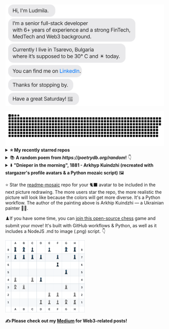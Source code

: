 [![](https://raw.githubusercontent.com/milaabl/milaabl/main/chat.svg)](https://www.linkedin.com/in/ludmila-a-dev/)

<!-- https://github.com/milaabl/milaabl/assets/86361434/c35b0e6f-acf0-435e-920d-b90faa4788ad -->

<img alt="Snake eating my contributions for breakfast🧉" src="https://raw.githubusercontent.com/milaabl/milaabl-readme/preview/github-contribution-grid-snake.svg" />

<details>
<summary>
  <strong>⭐ My recently starred repos </strong>
</summary>
  
<!-- Starred repos start -->
| Name | Url | Stars | Description |
| --- | --- |  --- |  --- |
| jviray/buidl-box|https://github.com/jviray/buidl-box|1|Development box (boilerplate) for building Ethereum apps|
| Giveth/liquidpledging|https://github.com/Giveth/liquidpledging|66|Liquid Pledging|
| crytic/slither|https://github.com/crytic/slither|4543|Static Analyzer for Solidity|
| palmswap/palm-token|https://github.com/palmswap/palm-token|1|PALM token smart contracts|
| dethcrypto/TypeChain|https://github.com/dethcrypto/TypeChain|2624|🔌 TypeScript bindings for Ethereum smart contracts|
| semantic-release/semantic-release|https://github.com/semantic-release/semantic-release|18642|:package::rocket: Fully automated version management and package publishing|
| WalletConnect/EIP6963|https://github.com/WalletConnect/EIP6963|14|A web application showcasing the implementation and usage of EIP-6963 for Multi Injected Provider Discovery|
| semantic-release/npm|https://github.com/semantic-release/npm|207|:ship:  semantic-release plugin to publish a npm package|
| glitch-txs/wagmi-test|https://github.com/glitch-txs/wagmi-test|1|minimal example of wagmi for testing purposes|
| EveripediaNetwork/wagmi-magic-connector|https://github.com/EveripediaNetwork/wagmi-magic-connector|66|wagmi connector to connect with Magic SDK|
| joshwcomeau/react-flip-move|https://github.com/joshwcomeau/react-flip-move|3974|Effortless animation between DOM changes (eg. list reordering) using the FLIP technique.|
| tldraw/tldraw|https://github.com/tldraw/tldraw|20782|a very good whiteboard|
| airbnb/babel-plugin-inline-react-svg|https://github.com/airbnb/babel-plugin-inline-react-svg|474|A babel plugin that optimizes and inlines SVGs for your React Components.|
| gilbarbara/react-inlinesvg|https://github.com/gilbarbara/react-inlinesvg|1192|An SVG loader component for ReactJS|
| adoxography/tailwind-scrollbar|https://github.com/adoxography/tailwind-scrollbar|701|Scrollbar plugin for Tailwind CSS|
| ChainSafe/web3-context|https://github.com/ChainSafe/web3-context|11|A React context implementation of Onboard.js & general utilities|
| iamturns/eslint-config-airbnb-typescript|https://github.com/iamturns/eslint-config-airbnb-typescript|967|Airbnb's ESLint config with TypeScript support|
| dustinspecker/awesome-eslint|https://github.com/dustinspecker/awesome-eslint|3832|A list of awesome ESLint plugins, configs, etc.|
| vitejs/vite-plugin-react-swc|https://github.com/vitejs/vite-plugin-react-swc|554|Speed up your Vite dev server with SWC|
| celer-network/sgn-v2-contracts|https://github.com/celer-network/sgn-v2-contracts|110|Smart Contracts for Celer State Guardian Network (SGN) V2 and cBridge V2|
| GregTakeo25/web3-react|https://github.com/GregTakeo25/web3-react|3|A simple, maximally extensible, dependency minimized framework for building modern Ethereum dApps|
| crytic/awesome-ethereum-security|https://github.com/crytic/awesome-ethereum-security|1200|A curated list of awesome Ethereum security references|
| ExtraFi/contracts-and-pools-info|https://github.com/ExtraFi/contracts-and-pools-info|3|The addresses of deployed contracts and farming/lending pools|
| EduardoMeloDev/Token-ERC721-Eduardo|https://github.com/EduardoMeloDev/Token-ERC721-Eduardo|2||
| sambernard/react-preload|https://github.com/sambernard/react-preload|151|Component to preload images before showing content|
| pcaversaccio/xdeployer|https://github.com/pcaversaccio/xdeployer|343|Hardhat plugin to deploy your smart contracts across multiple EVM chains with the same deterministic address.|
| code-423n4/2023-05-chainlink|https://github.com/code-423n4/2023-05-chainlink|9||
| trustwallet/trust-web3-provider|https://github.com/trustwallet/trust-web3-provider|619|Web3 javascript wrapper provider for iOS and Android platforms.|
| eqbtech/equilibria-contracts|https://github.com/eqbtech/equilibria-contracts|6||
| feross/buffer|https://github.com/feross/buffer|1662|The buffer module from node.js, for the browser.|

<!-- Starred repos end -->

</details>

<details>
  <summary>📚 <strong>A random poem from <em>https://poetrydb.org/random</em>!</strong> 👇 </summary>

<!-- Start poem -->
# 💮 Demeter And Persephone by *Lord Alfred Tennyson*

<p>
    Faint as a climate-changing bird that flies<br/>All night across the darkness, and at dawn<br/>Falls on the threshold of her native land,<br/>And can no more, thou camest, O my child,<br/>Led upward by the God of ghosts and dreams,<br/>Who laid thee at Eleusis, dazed and dumb,<br/>With passing thro' at once from state to state,<br/>Until I brought thee hither, that the day,<br/>When here thy hands let fall the gather'd flower,<br/>Might break thro' clouded memories once again<br/>On thy lost self. A sudden nightingale<br/>Saw thee, and flash'd into a frolic of song<br/>And welcome; and a gleam as of the moon,<br/>When first she peers along the tremulous deep,<br/>Fled wavering o'er thy face, and chased away<br/>That shadow of a likeness to the king<br/>Of shadows, thy dark mate. Persephone!<br/>Queen of the dead no more -- my child! Thine eyes<br/>Again were human-godlike, and the Sun<br/>Burst from a swimming fleece of winter gray,<br/>And robed thee in his day from head to feet --<br/>"Mother!" and I was folded in thine arms.<br/><br/>Child, those imperial, disimpassion'd eyes<br/>Awed even me at first, thy mother -- eyes<br/>That oft had seen the serpent-wanded power<br/>Draw downward into Hades with his drift<br/>Of fickering spectres, lighted from below<br/>By the red race of fiery Phlegethon;<br/>But when before have Gods or men beheld<br/>The Life that had descended re-arise,<br/>And lighted from above him by the Sun?<br/>So mighty was the mother's childless cry,<br/>A cry that ran thro' Hades, Earth, and Heaven!<br/><br/>So in this pleasant vale we stand again,<br/>The field of Enna, now once more ablaze<br/>With flowers that brighten as thy footstep falls,<br/>All flowers -- but for one black blur of earth<br/>Left by that closing chasm, thro' which the car<br/>Of dark Aidoneus rising rapt thee hence.<br/>And here, my child, tho' folded in thine arms,<br/>I feel the deathless heart of motherhood<br/>Within me shudder, lest the naked glebe<br/>Should yawn once more into the gulf, and thence<br/>The shrilly whinnyings of the team of Hell,<br/>Ascending, pierce the glad and songful air,<br/>And all at once their arch'd necks, midnight-maned,<br/>Jet upward thro' the mid-day blossom. No!<br/>For, see, thy foot has touch'd it; all the space<br/>Of blank earth-baldness clothes itself afresh,<br/>And breaks into the crocus-purple hour<br/>That saw thee vanish.<br/><br/>Child, when thou wert gone,<br/>I envied human wives, and nested birds,<br/>Yea, the cubb'd lioness; went in search of thee<br/>Thro' many a palace, many a cot, and gave<br/>Thy breast to ailing infants in the night,<br/>And set the mother waking in amaze<br/>To find her sick one whole; and forth again<br/>Among the wail of midnight winds, and cried,<br/>"Where is my loved one? Wherefore do ye wail?"<br/>And out from all the night an answer shrill'd,<br/>"We know not, and we know not why we wail."<br/>I climb'd on all the cliffs of all the seas,<br/>And ask'd the waves that moan about the world<br/>"Where? do ye make your moaning for my child?"<br/>And round from all the world the voices came<br/>"We know not, and we know not why we moan."<br/>"Where?" and I stared from every eagle-peak,<br/>I thridded the black heart of all the woods,<br/>I peer'd thro' tomb and cave, and in the storms<br/>Of Autumn swept across the city, and heard<br/>The murmur of their temples chanting me,<br/>Me, me, the desolate Mother! "Where"? -- and turn'd,<br/>And fled by many a waste, forlorn of man,<br/>And grieved for man thro' all my grief for thee, --<br/>The jungle rooted in his shatter'd hearth,<br/>The serpent coil'd about his broken shaft,<br/>The scorpion crawling over naked skulls; --<br/>I saw the tiger in the ruin'd fane<br/>Spring from his fallen God, but trace of thee<br/>I saw not; and far on, and, following out<br/>A league of labyrinthine darkness, came<br/>On three gray heads beneath a gleaming rift.<br/>"Where"? and I heard one voice from all the three<br/>"We know not, for we spin the lives of men,<br/>And not of Gods, and know not why we spin!<br/>There is a Fate beyond us." Nothing knew.<br/><br/>Last as the likeness of a dying man,<br/>Without his knowledge, from him flits to warn<br/>A far-off friendship that he comes no more,<br/>So he, the God of dreams, who heard my cry,<br/>Drew from thyself the likeness of thyself<br/>Without thy knowledge, and thy shadow past<br/>Before me, crying "The Bright one in the highest<br/>Is brother of the Dark one in the lowest,<br/>And Bright and Dark have sworn that I, the child<br/>Of thee, the great Earth-Mother, thee, the Power<br/>That lifts her buried life from loom to bloom,<br/>Should be for ever and for evermore<br/>The Bride of Darkness."<br/><br/>So the Shadow wail'd.<br/>Then I, Earth-Goddess, cursed the Gods of Heaven.<br/>I would not mingle with their feasts; to me<br/>Their nectar smack'd of hemlock on the lips,<br/>Their rich ambrosia tasted aconite.<br/>The man, that only lives and loves an hour,<br/>Seem'd nobler than their hard Eternities.<br/>My quick tears kill'd the flower, my ravings hush'd<br/>The bird, and lost in utter grief I fail'd<br/>To send my life thro' olive-yard and vine<br/>And golden grain, my gift to helpless man.<br/>Rain-rotten died the wheat, the barley-spears<br/>Were hollow-husk'd, the leaf fell, and the sun,<br/>Pale at my grief, drew down before his time<br/>Sickening, and Aetna kept her winter snow.<br/>Then He, the brother of this Darkness, He<br/>Who still is highest, glancing from his height<br/>On earth a fruitless fallow, when he miss'd<br/>The wonted steam of sacrifice, the praise<br/>And prayer of men, decreed that thou should'st dwell<br/>For nine white moons of each whole year with me,<br/>Three dark ones in the shadow with thy King.<br/><br/>Once more the reaper in the gleam of dawn<br/>Will see me by the landmark far away,<br/>Blessing his field, or seated in the dusk<br/>Of even, by the lonely threshing-floor,<br/>Rejoicing in the harvest and the grange.<br/>Yet I, Earth-Goddess, am but ill-content<br/>With them, who still are highest. Those gray heads,<br/>What meant they by their "Fate beyond the Fates"<br/>But younger kindlier Gods to bear us down,<br/>As we bore down the Gods before us? Gods,<br/>To quench, not hurl the thunderbolt, to stay,<br/>Not spread the plague, the famine; Gods indeed,<br/>To send the noon into the night and break<br/>The sunless halls of Hades into Heaven?<br/>Till thy dark lord accept and love the Sun,<br/>And all the Shadow die into the Light,<br/>When thou shalt dwell the whole bright year with me,<br/>And souls of men, who grew beyond their race,<br/>And made themselves as Gods against the fear<br/>Of Death and Hell; and thou that hast from men,<br/>As Queen of Death, that worship which is Fear,<br/>Henceforth, as having risen from out the dead,<br/>Shalt ever send thy life along with mine<br/>From buried grain thro' springing blade, and bless<br/>Their garner'd Autumn also, reap with me,<br/>Earth-mother, in the harvest hymns of Earth<br/>The worship which is Love, and see no more<br/>The Stone, the Wheel, the dimly-glimmering lawns<br/>Of that Elysium, all the hateful fires<br/>Of torment, and the shadowy warrior glide<br/>Along the silent field of Asphodel.
</p>

***
<!-- End poem -->
</details>

<details>
<summary>
  ⬇️ <strong>"Dnieper in the morning", 1881 - Arkhyp Kuindzhi (recreated with stargazer's profile avatars & a Python mozaic script)</strong> 🖼️
</summary>

<img width="49%" src="https://raw.githubusercontent.com/milaabl/readme-mosaic/main/data/input.jpg" alt="Original picture"/>
<img width="49%" src="https://raw.githubusercontent.com/milaabl/readme-mosaic/main/data/output.jpg" alt="Output picture"/>
<img width="70%" src="https://raw.githubusercontent.com/milaabl/readme-mosaic/main/data/output.gif" alt="Output GIF"/>
</details>

⭐ Star the [readme-mosaic](https://github.com/milaabl/readme-mosaic) repo for your 🐈‍⬛ avatar to be included in the next picture redrawing. The more users star the repo, the more realistic the picture will look like because the colors will get more diverse. It's a Python workflow. The author of the painting above is Arkhip Kuindzhi — a Ukrainian painter 💙💛.

♟️If you have some time, you can [join this open-source chess](https://github.com/milaabl/readme-chess) game and submit your move! It's built with GitHub workflows & Python, as well as it includes a NodeJS .md to image (.png) script. 👇

<a href="https://github.com/milaabl/readme-chess/blob/master/README.md"><img src="https://raw.githubusercontent.com/milaabl/readme-chess/master/chess.png" alt="README chess dynamic game preview" width="50%" /></a>

<strong>✍️ Please check out my <a href="https://medium.com/@milaabl2405">Medium</a> for Web3-related posts!</strong>
